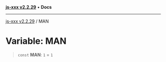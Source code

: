 [**js-xxx v2.2.29**](../README.md) • **Docs**

***

[js-xxx v2.2.29](../README.md) / MAN

# Variable: MAN

> `const` **MAN**: `1` = `1`
